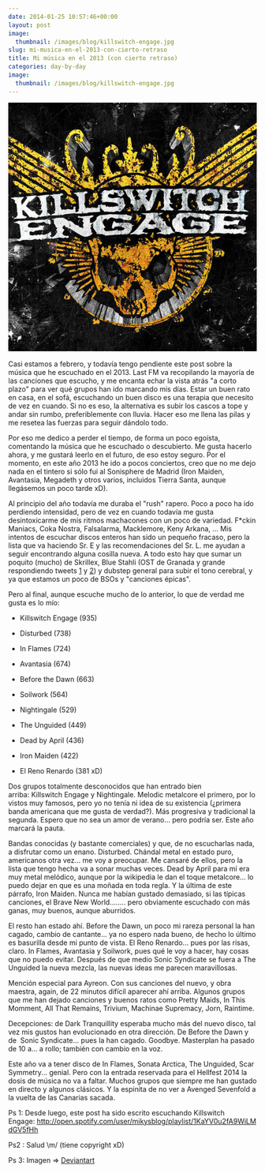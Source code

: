 ```yaml
---
date: 2014-01-25 10:57:46+00:00
layout: post
image:
  thumbnail: /images/blog/killswitch-engage.jpg
slug: mi-musica-en-el-2013-con-cierto-retraso
title: Mi música en el 2013 (con cierto retraso)
categories: day-by-day
image:
  thumbnail: /images/blog/killswitch-engage.jpg
---
```


[![killswitch engage](/images/blog/killswitch-engage.jpg)](/images/blog/killswitch-engage.jpg)

Casi estamos a febrero, y todavía tengo pendiente este post sobre la música que he escuchado en el 2013. Last FM va recopilando la mayoría de las canciones que escucho, y me encanta echar la vista atrás "a corto plazo" para ver qué grupos han ido marcando mis días. Estar un buen rato en casa, en el sofá, escuchando un buen disco es una terapia que necesito de vez en cuando. Si no es eso, la alternativa es subir los cascos a tope y andar sin rumbo, preferiblemente con lluvia. Hacer eso me llena las pilas y me resetea las fuerzas para seguir dándolo todo.

Por eso me dedico a perder el tiempo, de forma un poco egoísta, comentando la música que he escuchado o descubierto. Me gusta hacerlo ahora, y me gustará leerlo en el futuro, de eso estoy seguro. Por el momento, en este año 2013 he ido a pocos conciertos, creo que no me dejo nada en el tintero si sólo fui al Sonisphere de Madrid (Iron Maiden, Avantasia, Megadeth y otros varios, incluidos Tierra Santa, aunque llegásemos un poco tarde xD).

Al principio del año todavía me duraba el "rush" rapero. Poco a poco ha ido perdiendo intensidad, pero de vez en cuando todavía me gusta desintoxicarme de mis ritmos machacones con un poco de variedad. F*ckin Maniacs, Coka Nostra, Falsalarma, Macklemore, Keny Arkana, ... Mis intentos de escuchar discos enteros han sido un pequeño fracaso, pero la lista que va haciendo Sr. E y las recomendaciones del Sr. L. me ayudan a seguir encontrando alguna cosilla nueva. A todo esto hay que sumar un poquito (mucho) de Skrillex, Blue Stahli (OST de Granada y grande respondiendo tweets [1](https://twitter.com/bluestahli/status/321757012734140416) y [2](https://twitter.com/bluestahli/status/337329727490637824)) y dubstep general para subir el tono cerebral, y ya que estamos un poco de BSOs y "canciones épicas".

Pero al final, aunque escuche mucho de lo anterior, lo que de verdad me gusta es lo mío:



	
  * Killswitch Engage (935)

	
  * Disturbed (738)

	
  * In Flames (724)

	
  * Avantasia (674)

	
  * Before the Dawn (663)

	
  * Soilwork (564)

	
  * Nightingale (529)

	
  * The Unguided (449)

	
  * Dead by April (436)

	
  * Iron Maiden (422)

	
  * El Reno Renardo (381 xD)


Dos grupos totalmente desconocidos que han entrado bien arriba: Killswitch Engage y Nightingale. Melodic metalcore el primero, por lo vistos muy famosos, pero yo no tenía ni idea de su existencia (¿primera banda americana que me gusta de verdad?). Más progresiva y tradicional la segunda. Espero que no sea un amor de verano... pero podría ser. Este año marcará la pauta.

Bandas conocidas (y bastante comerciales) y que, de no escucharlas nada, a disfrutar como un enano. Disturbed. Chándal metal en estado puro, americanos otra vez... me voy a preocupar. Me cansaré de ellos, pero la lista que tengo hecha va a sonar muchas veces. Dead by April para mí era muy metal melódico, aunque por la wikipedia le dan el toque metalcore... lo puedo dejar en que es una moñada en toda regla. Y la última de este párrafo, Iron Maiden. Nunca me habían gustado demasiado, si las típicas canciones, el Brave New World........ pero obviamente escuchado con más ganas, muy buenos, aunque aburridos.

El resto han estado ahí. Before the Dawn, un poco mi rareza personal la han cagado, cambio de cantante... ya no espero nada bueno, de hecho lo último es basurilla desde mi punto de vista. El Reno Renardo... pues por las risas, claro. In Flames, Avantasia y Soilwork, pues qué le voy a hacer, hay cosas que no puedo evitar. Después de que medio Sonic Syndicate se fuera a The Unguided la nueva mezcla, las nuevas ideas me parecen maravillosas.

Mención especial para Ayreon. Con sus canciones del nuevo, y obra maestra, again, de 22 minutos difícil aparecer ahí arriba. Algunos grupos que me han dejado canciones y buenos ratos como Pretty Maids, In This Momment, All That Remains, Trivium, Machinae Supremacy, Jorn, Raintime.

Decepciones: de Dark Tranquillity esperaba mucho más del nuevo disco, tal vez mis gustos han evolucionado en otra dirección. De Before the Dawn y de  Sonic Syndicate... pues la han cagado. Goodbye. Masterplan ha pasado de 10 a... a rollo; también con cambio en la voz.

Este año va a tener disco de In Flames, Sonata Arctica, The Unguided, Scar Symmetry... genial. Pero con la entrada reservada para el Hellfest 2014 la dosis de música no va a faltar. Muchos grupos que siempre me han gustado en directo y algunos clásicos. Y la espinita de no ver a Avenged Sevenfold a la vuelta de las Canarias sacada.

Ps 1: Desde luego, este post ha sido escrito escuchando Killswitch Engage: http://open.spotify.com/user/mikysblog/playlist/1KaYV0u2fA9WiLMdGV5fHh

Ps2 : Salud \m/ (tiene copyright xD)

Ps 3: Imagen => [Deviantart](http://notforglory.deviantart.com/art/Killswitch-Engage-Wallpaper-362250971)
